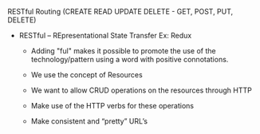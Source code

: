 RESTful Routing (CREATE READ UPDATE DELETE - GET, POST, PUT, DELETE) 

-   RESTful – REpresentational State Transfer Ex: Redux 
    
    -   Adding "ful" makes it possible to promote the use of the technology/pattern using a word with positive connotations. 
        
    -   We use the concept of Resources 
        
    -   We want to allow CRUD operations on the resources through HTTP 
        
    -   Make use of the HTTP verbs for these operations 
        
    -   Make consistent and “pretty” URL’s